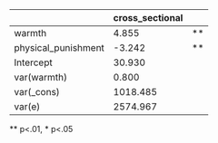 |                     | cross_sectional |    |
|---------------------|-----------------|----|
| warmth              | 4.855           | ** |
| physical_punishment | -3.242          | ** |
| Intercept           | 30.930          |    |
| var(warmth)         | 0.800           |    |
| var(_cons)          | 1018.485        |    |
| var(e)              | 2574.967        |    |
** p<.01, * p<.05
